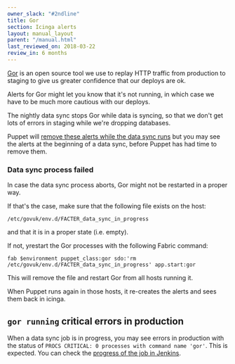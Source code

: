 ```yaml
---
owner_slack: "#2ndline"
title: Gor
section: Icinga alerts
layout: manual_layout
parent: "/manual.html"
last_reviewed_on: 2018-03-22
review_in: 6 months
---
```


[Gor][gor-gh] is an open source tool we use to replay HTTP traffic from
production to staging to give us greater confidence that our deploys are ok.

Alerts for Gor might let you know that it's not running, in which case we have
to be much more cautious with our deploys.

The nightly data sync stops Gor while data is syncing, so that we don't get
lots of errors in staging while we're dropping databases.

Puppet will [remove these alerts while the data sync runs][govuk-gor-data-sync]
but you may see the alerts at the beginning of a data sync, before Puppet has
had time to remove them.

### Data sync process failed

In case the data sync process aborts, Gor might not be restarted in a proper
way.

If that's the case, make sure that the following file exists on the host:

```
/etc/govuk/env.d/FACTER_data_sync_in_progress
```

and that it is in a proper state (i.e. empty).

If not, yrestart the Gor processes with the following Fabric command:

```
fab $environment puppet_class:gor sdo:'rm /etc/govuk/env.d/FACTER_data_sync_in_progress' app.start:gor
```

This will remove the file and restart Gor from all hosts running it.

When Puppet runs again in those hosts, it re-creates the alerts and sees
them back in icinga.

[gor-gh]: https://github.com/buger/gor/
[govuk-gor-data-sync]: https://github.com/alphagov/govuk-puppet/blob/06dd008d09/modules/govuk_gor/manifests/init.pp#L50

## `gor running` critical errors in production

When a data sync job is in progress, you may see errors in production with the status of
`PROCS CRITICAL: 0 processes with command name 'gor'`. This is expected. You can check
the [progress of the job in Jenkins](https://deploy.publishing.service.gov.uk/job/Copy_Data_to_Staging).
